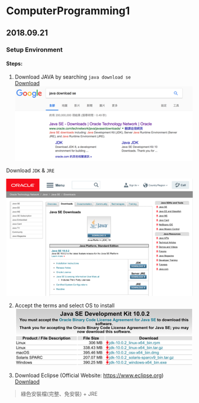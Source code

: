 # ComputerProgramming1
## 2018.09.21


### Setup Environment
#### Steps:  
1. Download JAVA by searching `java download se`  
[Download](http://www.oracle.com/technetwork/java/javase/downloads/index.html)
![39](https://raw.githubusercontent.com/jason19970210/MarkdownPhotos/master/39.png)

Download `JDK` & `JRE`

![40](https://raw.githubusercontent.com/jason19970210/MarkdownPhotos/master/40.png)


2. Accept the terms and select OS to install
![41](https://raw.githubusercontent.com/jason19970210/MarkdownPhotos/master/41.png)


3. Download Eclipse (Official Website: https://www.eclipse.org)  
[Downlaod](https://www.eclipse.org/downloads/)

> 綠色安裝檔(完整、免安裝) + JRE 